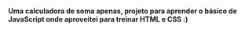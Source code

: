 #### Uma calculadora de soma apenas, projeto para aprender o básico de JavaScript onde aproveitei para treinar HTML e CSS :)
